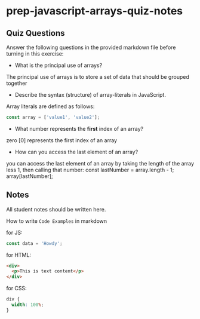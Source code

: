 # prep-javascript-arrays-quiz-notes

## Quiz Questions

Answer the following questions in the provided markdown file before turning in this exercise:

- What is the principal use of arrays?

The principal use of arrays is to store a set of data that should be grouped together

- Describe the syntax (structure) of array-literals in JavaScript.

Array literals are defined as follows:

```javascript
const array = ['value1', 'value2'];
```

- What number represents the **first** index of an array?

zero [0] represents the first index of an array

- How can you access the last element of an array?

you can access the last element of an array by taking the length of the array less 1, then calling that number:
const lastNumber = array.length - 1;
array[lastNumber];

## Notes

All student notes should be written here.

How to write `Code Examples` in markdown

for JS:

```javascript
const data = 'Howdy';
```

for HTML:

```html
<div>
  <p>This is text content</p>
</div>
```

for CSS:

```css
div {
  width: 100%;
}
```
